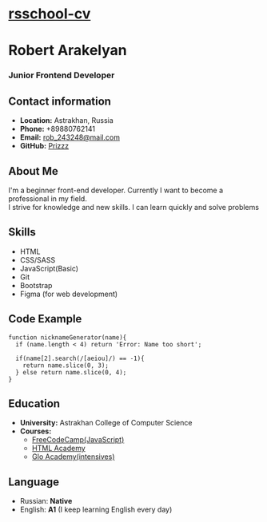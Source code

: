 # __[rsschool-cv](https://prizzz.github.io/rsschool-cv/cv)__

# __Robert Arakelyan__

### __Junior Frontend Developer__

## __Contact information__
- __Location:__ Astrakhan, Russia
- __Phone:__ +89880762141
- __Email:__ rob_243248@mail.com
- __GitHub:__ [Prizzz](https://github.com/Prizzz)

## __About Me__
I'm a beginner front-end developer. Currently I want to become a professional in my field. \
I strive for knowledge and new skills. I can learn quickly and solve problems

## __Skills__
- HTML
- CSS/SASS
- JavaScript(Basic)
- Git
- Bootstrap
- Figma (for web development)

## __Code Example__
```
function nicknameGenerator(name){
  if (name.length < 4) return 'Error: Name too short';
  
  if(name[2].search(/[aeiou]/) == -1){
    return name.slice(0, 3);
  } else return name.slice(0, 4);
}
```

## __Education__ 
- __University:__ Astrakhan College of Computer Science
- __Courses:__
  - [FreeCodeCamp(JavaScript)](https://www.freecodecamp.org)
  - [HTML Academy](https://www.htmlacademy.ru)
  - [Glo Academy(intensives)](https://glo.academy/)

## __Language__
- Russian: __Native__
- English: __A1__ (I keep learning English every day) 
